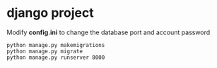 # django project
Modify **config.ini** to change the database port and account password
```shell
python manage.py makemigrations
python manage.py migrate
python manage.py runserver 8000
```
